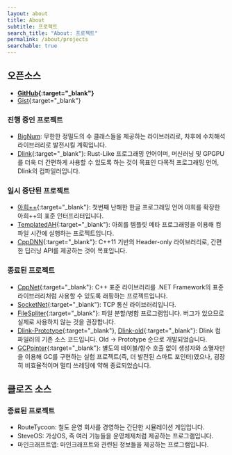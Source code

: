 ```yaml
---
layout: about
title: About
subtitle: 프로젝트
search_title: "About: 프로젝트"
permalink: /about/projects
searchable: true
---
```


## 오픈소스
- **[GitHub](https://github.com/kmc7468){:target="_blank"}**
- [Gist](https://gist.github.com/kmc7468){:target="_blank"}

### 진행 중인 프로젝트
- [BigNum](https://github.com/kmc7468/BigNum): 무한한 정밀도의 수 클래스들을 제공하는 라이브러리로, 차후에 수치해석 라이브러리로 발전시킬 계획입니다.
- [Dlink](https://github.com/DlinkLang/Dlink){:target="_blank"}: Rust-Like 프로그래밍 언어이며, 머신러닝 및 GPGPU를 더욱 더 간편하게 사용할 수 있도록 하는 것이 목표인 다목적 프로그래밍 언어, Dlink의 컴파일러입니다.

### 일시 중단된 프로젝트
- [아희++](https://github.com/kmc7468/Aheuiplusplus){:target="_blank"}: 첫번째 난해한 한글 프로그래밍 언어 아희를 확장한 아희++의 표준 인터프리터입니다.
- [TemplatedAH](https://github.com/kmc7468/TemplatedAH){:target="_blank"}: 아희를 템플릿 메타 프로그래밍을 이용해 컴파일 시간에 실행하는 프로젝트입니다.
- [CppDNN](https://github.com/kmc7468/CppDNN){:target="_blank"}: C++11 기반의 Header-only 라이브러리로, 간편한 딥러닝 API를 제공하는 것이 목표입니다.

### 종료된 프로젝트
- [CppNet](https://github.com/kmc7468/CppNet){:target="_blank"}: C++ 표준 라이브러리를 .NET Framework의 표준 라이브러리처럼 사용할 수 있도록 래핑하는 프로젝트입니다.
- [SocketNet](https://github.com/kmc7468/SocketNet){:target="_blank"}: TCP 통신 라이브러리입니다.
- [FileSpliter](https://github.com/kmc7468/FileSpliter){:target="_blank"}: 파일 분할/병합 프로그램입니다. 버그가 있으므로 실제로 사용하지 않는 것을 권장합니다.
- [Dlink-Prototype](https://github.com/DlinkLang/Dlink-Prototype){:target="_blank"}, [Dlink-old](https://github.com/kmc7468/Dlink-old){:target="_blank"}: Dlink 컴파일러의 기존 소스 코드입니다. Old -> Prototype 순으로 개발되었습니다.
- [GCPointer](https://github.com/kmc7468/GCPointer){:target="_blank"}: 별도의 테이블/함수 호출 없이 생성자와 소멸자만을 이용해 GC를 구현하는 실험 프로젝트(즉, 더 발전된 스마트 포인터)였으나, 굉장히 비효율적이며 멀티 쓰레딩에 약해 종료되었습니다.

## 클로즈 소스
### 종료된 프로젝트
- RouteTycoon: 철도 운영 회사를 경영하는 간단한 시뮬레이션 게임입니다.
- SteveOS: 가상OS, 즉 여러 기능들을 운영체제처럼 제공하는 프로그램입니다.
- 마인크래프트앱: 마인크래프트와 관련된 정보들을 제공하는 프로그램입니다.